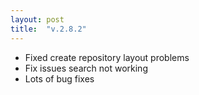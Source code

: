 ```yaml
---
layout: post
title:  "v.2.8.2"
---
```

* Fixed create repository layout problems
* Fix issues search not working
* Lots of bug fixes
